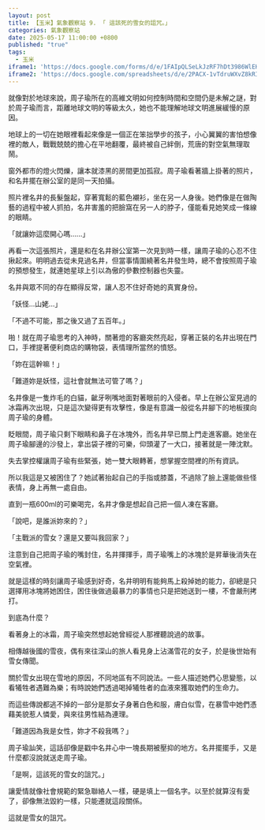 ```yaml
---
layout: post
title: 【玉米】氣象觀察站 9. 「 這該死的雪女的詛咒。」
categories: 氣象觀察站
date: 2025-05-17 11:00:00 +0800
published: "true"
tags:
  - 玉米
iframe1: 'https://docs.google.com/forms/d/e/1FAIpQLSeLkJzRF7hDt3986WlEH7cSogVFe0DlbY1VaUGy0uY2uxUxog/viewform?embedded=true'
iframe2: 'https://docs.google.com/spreadsheets/d/e/2PACX-1vTdruWXvZ8kRIqRqcJRv0TUfVuB73srQe_Trfm0ZZeVBjPv-_Yn6UOrU8l8L2jLboUvS03_Qb8M_GXD/pubhtml?gid=433259257&amp;single=true&amp;widget=true&amp;headers=false'
---
```

就像對於地球來說，周子瑜所在的高維文明如何控制時間和空間仍是未解之謎，對於周子瑜而言，距離地球文明的等級太久，她也不能理解地球文明進展緩慢的原因。

地球上的一切在她眼裡看起來像是一個正在笨拙學步的孩子，小心翼翼的害怕想像裡的敵人，戰戰兢兢的擔心在平地翻覆，最終被自己絆倒，荒唐的對空氣無理取鬧。

窗外都市的燈火閃爍，讓本就漆黑的房間更加孤寂。周子瑜看著牆上掛著的照片，和名井擺在辦公室的是同一天拍攝。

照片裡名井的長髮盤起，穿著寬鬆的藍色襯衫，坐在另一人身後。她們像是在做陶藝的過程中被人抓拍，名井害羞的把臉窩在另一人的脖子，僅能看見她笑成一條線的眼睛。

「就讓妳這麼開心嗎......」

再看一次這張照片，還是和在名井辦公室第一次見到時一樣，讓周子瑜的心忍不住揪起來。明明過去從未見過名井，但當事情圍繞著名井發生時，總不會按照周子瑜的預想發生，就連她星球上引以為傲的參數控制器也失靈。

名井與眾不同的存在顯得反常，讓人忍不住好奇她的真實身份。

「妖怪...山姥...」

「不過不可能，那之後又過了五百年。」

啪！就在周子瑜思考的入神時，關著燈的客廳突然亮起，穿著正裝的名井出現在門口，手裡提著便利商店的購物袋，表情理所當然的憤怒。

「妳在這幹嘛！」

「難道妳是妖怪，這社會就無法可管了嗎？」

名井像是一隻炸毛的白貓，齜牙咧嘴地面對著眼前的入侵者。早上在辦公室見過的冰霜再次出現，只是這次變得更有攻擊性，像是有意識一般從名井腳下的地板撲向周子瑜的身體。

眨眼間，周子瑜只剩下眼睛和鼻子在冰塊外，而名井早已關上門走進客廳。她坐在周子瑜腳邊的沙發上，拿出袋子裡的可樂，仰頭灌了一大口，接著就是一陣沈默。

失去掌控權讓周子瑜有些緊張，她一雙大眼轉著，想掌握空間裡的所有資訊。

所以我這是又被困住了？她試著抬起自己的手指或膝蓋，不過除了臉上還能做些怪表情，身上再無一處自由。

直到一瓶600ml的可樂喝完，名井才像是想起自己把一個人凍在客廳。

「說吧，是誰派妳來的？」

「主戰派的雪女？還是又要叫我回家？」

注意到自己把周子瑜的嘴封住，名井揮揮手，周子瑜嘴上的冰塊於是昇華後消失在空氣裡。

就是這樣的時刻讓周子瑜感到好奇，名井明明有能夠馬上殺掉她的能力，卻總是只選擇用冰塊將她困住，困住後做過最暴力的事情也只是把她送到一樓，不會嚴刑拷打。

到底為什麼？

看著身上的冰霜，周子瑜突然想起她曾經從人那裡聽說過的故事。

相傳越後國的雪夜，偶有來往深山的旅人看見身上沾滿雪花的女子，於是後世始有雪女傳聞。

關於雪女出現在雪地的原因，不同地區有不同說法。一些人描述她們心思變態，以看犧牲者遇難為樂；有時說她們透過喝掉犧牲者的血液來獲取她們的生命力。

而這些傳說都逃不掉的一部分是那女子身著白色和服，膚白似雪，在暴雪中她們憑藉美貌惹人憐愛，與來往男性結為連理。

「難道因為我是女性，妳才不殺我嗎？」

周子瑜訕笑，這話卻像是戳中名井心中一塊長期被壓抑的地方。名井擺擺手，又是什麼都沒說就送走周子瑜。

「是啊，這該死的雪女的詛咒。」

讓愛情就像社會規範的緊急聯絡人一樣，硬是填上一個名字。以至於就算沒有愛了，卻像無法毀約一樣，只能遷就這段關係。

這就是雪女的詛咒。
